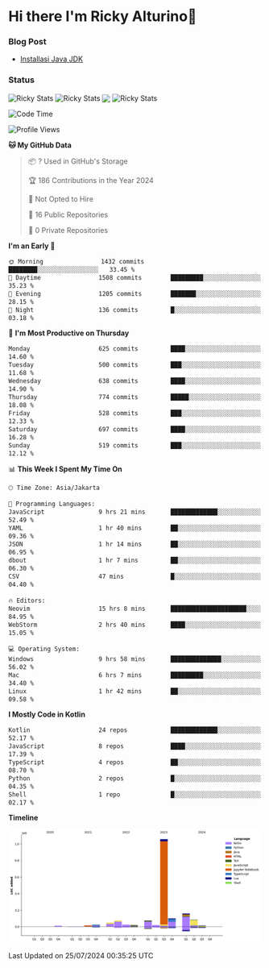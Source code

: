 # Hi there I'm Ricky Alturino👋

### Blog Post

<!-- BLOG-POST-LIST:START -->

- [Installasi Java JDK](https://onirutla.medium.com/installasi-java-jdk-ec701beeb5cb?source=rss-d9d81c918cc9------2)
<!-- BLOG-POST-LIST:END -->

### Status

<img align="center" alt="Ricky Stats" src="https://github-readme-stats.vercel.app/api?username=Alturino&theme=dark&show_icons=true&hide_border=false" />
<img align="center" alt="Ricky Stats" src="https://github-readme-stats.vercel.app/api/top-langs/?username=Alturino&theme=dark&show_icons=true&layout=compact"/>
<img align="center" width="640px" src="https://github-readme-stats.vercel.app/api/wakatime?username=Alturino&layout=compact&hide_border=true&theme=dark">
<img align="center" alt="Ricky Stats" src="https://leetcard.jacoblin.cool/onirutla?border=0&radius=20&ext=activity"/>

<!--START_SECTION:waka-->
![Code Time](http://img.shields.io/badge/Code%20Time-415%20hrs%2020%20mins-blue)

![Profile Views](http://img.shields.io/badge/Profile%20Views-0-blue)

**🐱 My GitHub Data** 

> 📦 ? Used in GitHub's Storage 
 > 
> 🏆 186 Contributions in the Year 2024
 > 
> 🚫 Not Opted to Hire
 > 
> 📜 16 Public Repositories 
 > 
> 🔑 0 Private Repositories 
 > 
**I'm an Early 🐤** 

```text
🌞 Morning                1432 commits        ████████░░░░░░░░░░░░░░░░░   33.45 % 
🌆 Daytime                1508 commits        █████████░░░░░░░░░░░░░░░░   35.23 % 
🌃 Evening                1205 commits        ███████░░░░░░░░░░░░░░░░░░   28.15 % 
🌙 Night                  136 commits         █░░░░░░░░░░░░░░░░░░░░░░░░   03.18 % 
```
📅 **I'm Most Productive on Thursday** 

```text
Monday                   625 commits         ████░░░░░░░░░░░░░░░░░░░░░   14.60 % 
Tuesday                  500 commits         ███░░░░░░░░░░░░░░░░░░░░░░   11.68 % 
Wednesday                638 commits         ████░░░░░░░░░░░░░░░░░░░░░   14.90 % 
Thursday                 774 commits         █████░░░░░░░░░░░░░░░░░░░░   18.08 % 
Friday                   528 commits         ███░░░░░░░░░░░░░░░░░░░░░░   12.33 % 
Saturday                 697 commits         ████░░░░░░░░░░░░░░░░░░░░░   16.28 % 
Sunday                   519 commits         ███░░░░░░░░░░░░░░░░░░░░░░   12.12 % 
```


📊 **This Week I Spent My Time On** 

```text
🕑︎ Time Zone: Asia/Jakarta

💬 Programming Languages: 
JavaScript               9 hrs 21 mins       █████████████░░░░░░░░░░░░   52.49 % 
YAML                     1 hr 40 mins        ██░░░░░░░░░░░░░░░░░░░░░░░   09.36 % 
JSON                     1 hr 14 mins        ██░░░░░░░░░░░░░░░░░░░░░░░   06.95 % 
dbout                    1 hr 7 mins         ██░░░░░░░░░░░░░░░░░░░░░░░   06.30 % 
CSV                      47 mins             █░░░░░░░░░░░░░░░░░░░░░░░░   04.40 % 

🔥 Editors: 
Neovim                   15 hrs 8 mins       █████████████████████░░░░   84.95 % 
WebStorm                 2 hrs 40 mins       ████░░░░░░░░░░░░░░░░░░░░░   15.05 % 

💻 Operating System: 
Windows                  9 hrs 58 mins       ██████████████░░░░░░░░░░░   56.02 % 
Mac                      6 hrs 7 mins        █████████░░░░░░░░░░░░░░░░   34.40 % 
Linux                    1 hr 42 mins        ██░░░░░░░░░░░░░░░░░░░░░░░   09.58 % 
```

**I Mostly Code in Kotlin** 

```text
Kotlin                   24 repos            █████████████░░░░░░░░░░░░   52.17 % 
JavaScript               8 repos             ████░░░░░░░░░░░░░░░░░░░░░   17.39 % 
TypeScript               4 repos             ██░░░░░░░░░░░░░░░░░░░░░░░   08.70 % 
Python                   2 repos             █░░░░░░░░░░░░░░░░░░░░░░░░   04.35 % 
Shell                    1 repo              █░░░░░░░░░░░░░░░░░░░░░░░░   02.17 % 
```



**Timeline**

![Lines of Code chart](https://raw.githubusercontent.com/Alturino/Alturino/main/assets/bar_graph.png)


 Last Updated on 25/07/2024 00:35:25 UTC
<!--END_SECTION:waka-->
